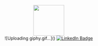 <div id="header" align="center">
  <img src="https://media.giphy.com/media/VbnUQpnihPSIgIXuZv/giphy.gif" width="100"/>
</div>
<div id="badges" align="center">![Uploading giphy.gif…]()

  <a href="www.linkedin.com/in/muhammed-gamall">
    <img src="https://img.shields.io/badge/LinkedIn-blue?style=for-the-badge&logo=linkedin&logoColor=white" alt="LinkedIn Badge"/>
  </a>
</div>
